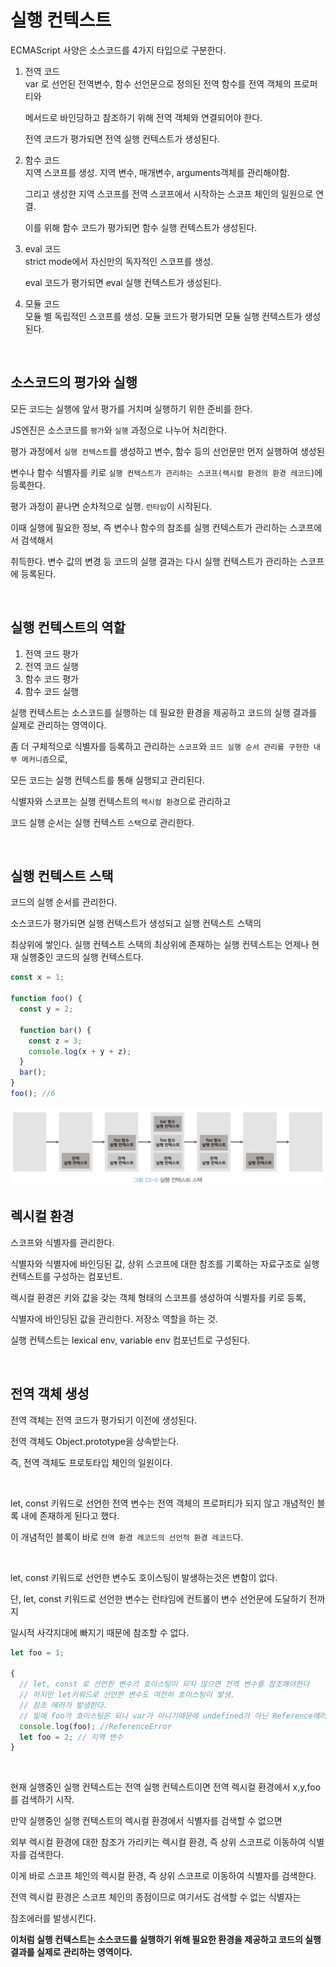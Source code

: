 # 실행 컨텍스트

ECMAScript 사양은 소스코드를 4가지 타입으로 구분한다.

1. 전역 코드<br>
   var 로 선언된 전역변수, 함수 선언문으로 정의된 전역 함수를 전역 객체의 프로퍼티와

   메서드로 바인딩하고 참조하기 위해 전역 객체와 연결되어야 한다.

   전역 코드가 평가되면 전역 실행 컨텍스트가 생성된다.

2. 함수 코드<br>
   지역 스코프를 생성. 지역 변수, 매개변수, arguments객체를 관리해야함.

   그리고 생성한 지역 스코프를 전역 스코프에서 시작하는 스코프 체인의 일원으로 연결.

   이를 위해 함수 코드가 평가되면 함수 실행 컨텍스트가 생성된다.

3. eval 코드 <br>
   strict mode에서 자신만의 독자적인 스코프를 생성.

   eval 코드가 평가되면 eval 실행 컨텍스트가 생성된다.

4. 모듈 코드 <br>
   모듈 별 독립적인 스코프를 생성. 모듈 코드가 평가되면 모듈 실행 컨텍스트가 생성된다.

<br>

## 소스코드의 평가와 실행

모든 코드는 실행에 앞서 평가를 거치며 실행하기 위한 준비를 한다.

JS엔진은 소스코드를 `평가`와 `실행` 과정으로 나누어 처리한다.

평가 과정에서 `실행 컨텍스트`를 생성하고 변수, 함수 등의 선언문만 먼저 실행하여 생성된

변수나 함수 식별자를 키로 `실행 컨텍스트가 관리하는 스코프(렉시컬 환경의 환경 레코드`)에 등록한다.

평가 과정이 끝나면 순차적으로 실행. `런타임`이 시작된다.

이때 실행에 필요한 정보, 즉 변수나 함수의 참조를 실행 컨텍스트가 관리하는 스코프에서 검색해서

취득한다. 변수 값의 변경 등 코드의 실행 결과는 다시 실행 컨텍스트가 관리하는 스코프에 등록된다.

<br>

## 실행 컨텍스트의 역할

1. 전역 코드 평가
2. 전역 코드 실행
3. 함수 코드 평가
4. 함수 코드 실행

실행 컨텍스트는 소스코드를 실행하는 데 필요한 환경을 제공하고 코드의 실행 결과를 실제로 관리하는 영역이다.

좀 더 구체적으로 식별자를 등록하고 관리하는 `스코프`와 `코드 실행 순서 관리를 구현한 내부 메커니즘`으로,

모든 코드는 실행 컨텍스트를 통해 실행되고 관리된다.

식별자와 스코프는 실행 컨텍스트의 `렉시컬 환경`으로 관리하고

코드 실행 순서는 실행 컨텍스트 `스택`으로 관리한다.

<br>

## 실행 컨텍스트 스택

코드의 실행 순서를 관리한다.

소스코드가 평가되면 실행 컨텍스트가 생성되고 실행 컨텍스트 스택의

최상위에 쌓인다. 실행 컨텍스트 스택의 최상위에 존재하는 실행 컨텍스트는 언제나 현재 실행중인 코드의 실행 컨텍스트다.

```js
const x = 1;

function foo() {
  const y = 2;

  function bar() {
    const z = 3;
    console.log(x + y + z);
  }
  bar();
}
foo(); //6
```

<img src="../../image/deepdive/실행컨텍스트스택.png" width="600">

<br>

## 렉시컬 환경

스코프와 식별자를 관리한다.

식별자와 식별자에 바인딩된 값, 상위 스코프에 대한 참조를 기록하는 자료구조로 실행 컨텍스트를 구성하는 컴포넌트.

렉시컬 환경은 키와 값을 갖는 객체 형태의 스코프를 생성하여 식별자를 키로 등록,

식별자에 바인딩된 값을 관리한다. 저장소 역할을 하는 것.

실행 컨텍스트는 lexical env, variable env 컴포넌트로 구성된다.

<br>

## 전역 객체 생성

전역 객체는 전역 코드가 평가되기 이전에 생성된다.

전역 객체도 Object.prototype을 상속받는다.

즉, 전역 객체도 프로토타입 체인의 일원이다.

<br>

let, const 키워드로 선언한 전역 변수는 전역 객체의 프로퍼티가 되지 않고 개념적인 블록 내에 존재하게 된다고 했다.

이 개념적인 블록이 바로 `전역 환경 레코드의 선언적 환경 레코드`다.

<br>

let, const 키워드로 선언한 변수도 호이스팅이 발생하는것은 변함이 없다.

단, let, const 키워드로 선언한 변수는 런타임에 컨트롤이 변수 선언문에 도달하기 전까지

일시적 사각지대에 빠지기 때문에 참조할 수 없다.

```js
let foo = 1;

{
  // let, const 로 선언한 변수가 호이스팅이 되지 않으면 전역 변수를 참조해야한다
  // 하지만 let키워드로 선언한 변수도 여전히 호이스팅이 발생.
  // 참조 에러가 발생한다.
  // 밑에 foo가 호이스팅은 되나 var가 아니기때문에 undefined가 아닌 Reference에러가 나는것!
  console.log(foo); //ReferenceError
  let foo = 2; // 지역 변수
}
```

<br>

현재 실행중인 실행 컨텍스트는 전역 실행 컨텍스트이면 전역 렉시컬 환경에서 x,y,foo를 검색하기 시작.

만약 실행중인 실행 컨텍스트의 렉시컬 환경에서 식별자를 검색할 수 없으면

외부 렉시컬 환경에 대한 참조가 가리키는 렉시컬 환경, 즉 상위 스코프로 이동하여 식별자를 검색한다.

이게 바로 스코프 체인의 렉시컬 환경, 즉 상위 스코프로 이동하여 식별자를 검색한다.

전역 렉시컬 환경은 스코프 체인의 종점이므로 여기서도 검색할 수 없는 식별자는

참조에러를 발생시킨다.

**이처럼 실행 컨텍스트는 소스코드를 실행하기 위해 필요한 환경을 제공하고 코드의 실행 결과를 실제로 관리하는 영역이다.**
